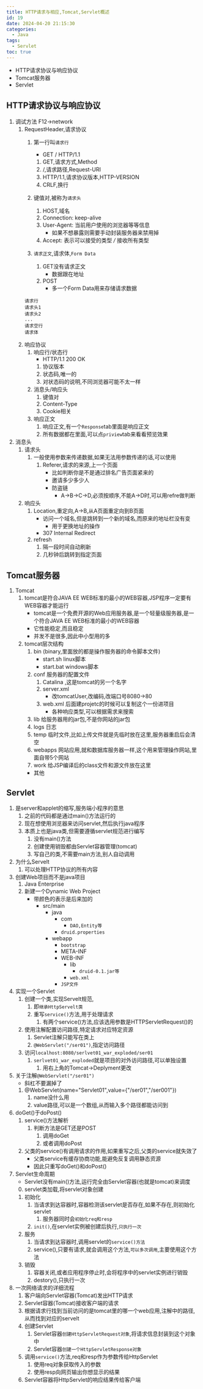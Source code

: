 ```yaml
---
title: HTTP请求与相应,Tomcat,Servlet概述
id: 19
date: 2024-04-20 21:15:30
categories:
  - Java
tags:
  - Servlet
toc: true
---
```

- HTTP请求协议与响应协议
- Tomcat服务器
- Servlet
<!--more-->
## HTTP请求协议与响应协议
1. 调试方法 F12->network
    1. RequestHeader,请求协议
        1. 第一行叫`请求行`
            - GET / HTTP/1.1
            1. GET,请求方式,Method
            2. /,请求路径,Request-URI
            3. HTTP/1.1,请求协议版本,HTTP-VERSION
            4. CRLF,换行

        2. 键值对,被称为`请求头`
            1. HOST,域名
            2. Connection: keep-alive
            3. User-Agent: 当前用户使用的浏览器等等信息
                - 如果不想暴露则需要手动封装服务器来禁用掉
            4. Accept: 表示可以接受的类型 */* 接收所有类型
        3. `请求正文`,请求体,`Form Data`
            1. GET没有请求正文
                - 数据跟在地址
            2. POST
                - 多一个Form Data用来存储请求数据
        ```
        请求行
        请求头1
        请求头2
        ...
        请求空行
        请求体
        ```
    2. 响应协议
        1. 响应行/状态行
            - HTTP/1.1 200 OK
            1. 协议版本
            2. 状态码,唯一的
            3. 对状态码的说明,不同浏览器可能不太一样
        2. 消息头/响应头
            1. 键值对
            2. Content-Type
            3. Cookie相关
        3. 响应正文
            1. 响应正文,有一个`Response`tab里面是响应正文
            2. 所有数据都在里面,可以点`priview`tab来看看预览效果
2. 消息头
    1. 请求头
        1. 一般使用参数来传递数据,如果无法用参数传递的话,可以使用
            1. Referer,请求的来源,上一个页面
                - 比如判断你是不是通过排名广告页面紧来的 
                - 邀请多少多少人
                - 防盗链
                    - A->B->C->D,必须按顺序,不能A->D时,可以用refre做判断
    2. 响应头
        1. Location,重定向,A->B,从A页面重定向到B页面
            - 访问一个域名,但是跳转到一个新的域名,而原来的地址栏没有变
                - 用于更换地址的操作
            - 307 Internal Redirect
        2. refresh
            1. 隔一段时间自动刷新
            2. 几秒钟后跳转到指定页面
## Tomcat服务器
1. Tomcat
    1. tomcat是符合JAVA EE WEB标准的最小的WEB容器,JSP程序一定要有WEB容器才能运行
        - tomcat是一个免费开源的Web应用服务器,是一个轻量级服务器,是一个符合JAVA EE WEB标准的最小的WEB容器
        - 它性能稳定,而且稳定
        - 并发不是很多,因此中小型用的多
    2. tomcat层次结构
        1. bin (binary,里面放的都是操作服务器的命令脚本文件)
            - start.sh linux脚本
            - start.bat windows脚本
        2. conf 服务器的配置文件
            1. Catalina ,这是tomcat的另一个名字
            2. server.xml 
                - 改tomcatUser,改编码,改端口号8080->80
            3. web.xml 后面建projetc的时候可以复制这个一份进项目
                - 各种响应类型,可以根据需求来搜索
        3. lib 给服务器用的jar包,不是你网站的jar包
        4. logs 日志 
        5. temp 临时文件,比如上传文件就是先临时放在这里,服务器重启后会清空
        6. webapps 网站应用,就和数据库服务器一样,这个用来管理操作网站,里面自带5个网站
        7. work 给JSP编译后的class文件和源文件放在这里
        - 其他
## Servlet
1. 是server和applet的缩写,服务端小程序的意思
    1. 之前的代码都是通过main()方法运行的
    2. 现在想使用浏览器来访问servlet,然后执行java程序
    3. 本质上也是java类,但需要遵循servlet规范进行编写
        1. 没有main()方法
        2. 创建使用销毁都由Servlet容器管理(tomcat)
        3. 写自己的类,不需要main方法,别人自动调用
2. 为什么Servelt
    1. 可以处理HTTP协议的所有内容
3. 创建Web项目而不是java项目
    1. Java Enterprise
    2. 新建一个Dynamic Web Project
        - 带颜色的表示是后来加的
            - src/main
                - java
                    - com
                        - `DAO,Entity等`
                    - `druid.properties`
                - webapp
                    - `bootstrap`
                    - META-INF
                    - WEB-INF
                        - lib
                            - `druid-0.1.jar等`
                        - `web.xml`
                    - `JSP文件`
4. 实现一个Servlet
    1. 创建一个类,实现Servelt规范,
        1. 即`继承HttpServelt类`
        2. 重写`service()`方法,用于处理请求
            1. 有两个service()方法,应该选用参数是HTTPServletRequest()的
    2. 使用注解配置访问路径,特定请求对应特定资源
        1. Servlet注解只能写在类上
        2. `@WebServlet("/ser01")`,指定访问路径
    3. 访问`localhost:8080/serlvet01_war_exploded/ser01`
        1. `serlvet01_war_exploded`就是项目的对外访问路径,可以单独设置
            1. 用右上角的Tomcat->Deplyment更改
5. 关于注解`@WebServlet("/ser01")`
    - 斜杠不要漏掉了
    1. @WebServlet(name="Servlet01",value={"/ser01","/ser001"})
        1. name没什么用
        2. value路径,可以是一个数组,从而输入多个路径都能访问到
6. doGet()于doPost()
    1. service()方法解析
        1. 判断方法是GET还是POST
            1. 调用doGet
            2. 或者调用doPost
    2. 父类的service()有调用请求的作用,如果重写之后,父类的service就失效了
        - 父类service有缓存协商功能,能避免反复调用静态资源
        - 因此只重写doGet()和doPost()
7. Servlet生命周期
    - Servlet没有main()方法,运行完全由Servlet容器(也就是tomcat)来调度
    0. servlet类加载,将servlet对象创建
    1. 初始化
        1. 当请求到达容器时,容器检测该servlet是否存在,如果不存在,则初始化servlet
            1. 服务器同时会`初始化req和resp`
        2. `init()`,在servlet实例被创建后执行,`只执行一次`
    2. 服务
        1. 当请求到达容器时,调用servlet的`service()方法`
        2. service(),只要有请求,就会调用这个方法,`可以多次调用`,主要使用这个方法
    3. 销毁
        1. 容器关闭,或者应用程序停止时,会将程序中的servlet实例进行销毁
        2. destory(),只执行一次
8. 一次网络请求的详细流程
    1. 客户端向Servlet容器(Tomcat)发出HTTP请求
    2. Servlet容器(Tomcat)接收客户端的请求
    3. 根据请求行找到当前访问的是tomcat里的哪一个web应用,注解中的路径,从而找到对应的servelt
    4. 创建Servlet
        1. Servlet容器`创建HttpServletRequest对象`,将请求信息封装到这个对象中
        2. Servlet容器`创建一个HttpServletResponse对象`
    5. 调用`service()`方法,req和resp作为参数传给HttpServlet
        1. 使用req对象获取传入的参数
        2. 使用resp向网页输出你想显示的结果
    6. Servlet容器将HttpServlet的响应结果传给客户端
